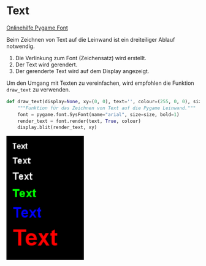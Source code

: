 # Text
[Onlinehilfe Pygame Font](https://www.pygame.org/docs/ref/font.html)

Beim Zeichnen von Text auf die Leinwand ist ein dreiteiliger Ablauf notwendig. 
1. Die Verlinkung zum Font (Zeichensatz) wird erstellt.
2. Der Text wird gerendert.
3. Der gerenderte Text wird auf dem Display angezeigt.

Um den Umgang mit Texten zu vereinfachen, wird empfohlen die Funktion `draw_text` zu 
verwenden.

````python
def draw_text(display=None, xy=(0, 0), text='', colour=(255, 0, 0), size=16):
    """Funktion für das Zeichnen von Text auf die Pygame Leinwand."""
    font = pygame.font.SysFont(name="arial", size=size, bold=1)
    render_text = font.render(text, True, colour)
    display.blit(render_text, xy)
```` 

<img src="img/solution.png" width="40%">
